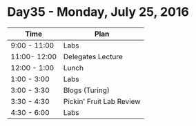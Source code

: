 # Day35  - Monday, July 25, 2016 


Time       | Plan     |
----------------|-------
9:00 - 11:00  | Labs
11:00- 12:00  | Delegates Lecture
12:00 - 1:00    | Lunch
1:00 - 3:00    | Labs
3:00 - 3:30  | Blogs (Turing)
3:30 - 4:30  | Pickin' Fruit Lab Review
4:30 - 6:00    | Labs

